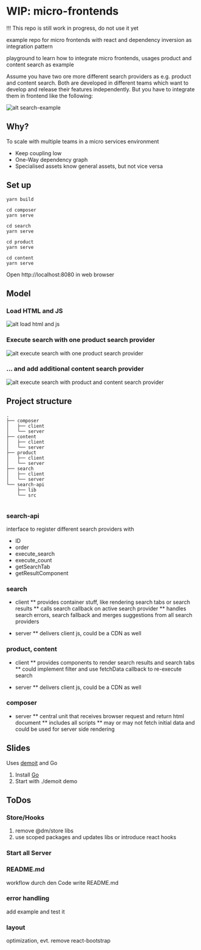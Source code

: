 # WIP: micro-frontends
!!! This repo is still work in progress, do not use it yet

example repo for micro frontends with react and dependency inversion as integration pattern

playground to learn how to integrate micro frontends, usages product and content search as example

Assume you have two ore more different search providers as e.g. product and content search. Both are
developed in different teams which want to develop and release their features independently. But you
have to integrate them in frontend like the following:

![alt search-example](_doc/search-example.png)

## Why?
To scale with multiple teams in a micro services environment

* Keep coupling low
* One-Way dependency graph
* Specialised assets know general assets, but not vice versa

## Set up
````
yarn build

cd composer
yarn serve

cd search
yarn serve

cd product
yarn serve

cd content
yarn serve
````

Open http://localhost:8080 in web browser

## Model
### Load HTML and JS
![alt load html and js](_doc/sequence_1.png)

### Execute search with one product search provider
![alt execute search with one product search provider](_doc/sequence_2.png)

### ... and add additional content search provider
![alt execute search with product and content search provider](_doc/sequence_3.png)

## Project structure

````
.
├── composer
│   ├── client
│   └── server
├── content
│   ├── client
│   └── server
├── product
│   ├── client
│   └── server
├── search
│   ├── client
│   └── server
└── search-api
    ├── lib
    └── src
    
````

### search-api
interface to register different search providers with

* ID
* order
* execute_search
* execute_count
* getSearchTab
* getResultComponent

### search

* client
** provides container stuff, like rendering search tabs or search results
** calls search callback on active search provider
** handles search errors, search fallback and merges suggestions from all search providers

* server
** delivers client js, could be a CDN as well

### product, content

* client
** provides components to render search results and search tabs
** could implement filter and use fetchData callback to re-execute search

* server
** delivers client js, could be a CDN as well

### composer

* server
** central unit that receives browser request and return html document
** includes all scripts
** may or may not fetch initial data and could be used for server side rendering


## Slides
Uses [demoit](https://github.com/dgageot/demoit "demoit") and Go

1. Install [Go](https://golang.org/ "Go")
2. Start with ./demoit demo

## ToDos
### Store/Hooks
1. remove @dm/store libs
2. use scoped packages and updates libs or introduce react hooks
### Start all Server
### README.md
workflow durch den Code
write README.md
### error handling
add example and test it
### layout
optimization, evt. remove react-bootstrap
